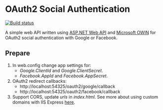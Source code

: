 # OAuth2 Social Authentication

[![Build status](https://ci.appveyor.com/api/projects/status/hqk9wkg54oyphapn?svg=true)](https://ci.appveyor.com/project/akornatskyy/oauth2-social-net)

A simple web API written using [ASP.NET Web API](http://www.asp.net/web-api)
and [Microsoft OWIN](http://katanaproject.codeplex.com/)
for OAuth2 social authentication with Google or Facebook.

## Prepare

1. In web.config change app settings for:
	- *Google.ClientId* and *Google.ClientSecret*.
	- *Facebook.AppId* and *Facebook.AppSecret*.
1. OAuth2 redirect callbacks:
	- http://localhost:54325/oauth2/google/callback
	- http://localhost:54325/oauth2/facebook/callback
1. Support CORS, update *urls* in *index.html*. See
more about using custom domains with IIS Express [here](http://stackoverflow.com/questions/4709014/using-custom-domains-with-iis-express).